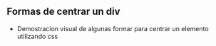 ## Formas de centrar un div

- Demostracion visual de algunas formar para centrar un elemento utilizando css